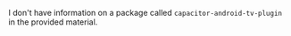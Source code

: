 I don't have information on a package called `capacitor-android-tv-plugin` in the provided material.